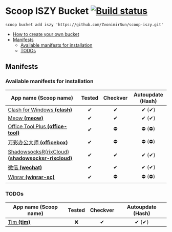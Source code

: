 # Scoop ISZY Bucket [![Build status](https://ci.appveyor.com/api/projects/status/3ays0dwt7k4oc6ko?svg=true)](https://ci.appveyor.com/project/ZvonimirSun/scoop-iszy)

`scoop bucket add iszy 'https://github.com/ZvonimirSun/scoop-iszy.git'`

-   [How to create your own bucket](https://github.com/Ash258/GenericBucket)
-   [Manifests](#manifests)
    -   [Available manifests for installation](#available-manifests-for-installation)
    -   [TODOs](#todos)

## Manifests

### Available manifests for installation

| App name **(Scoop name)**                                                                 | Tested | Checkver | Autoupdate (Hash) |
| ----------------------------------------------------------------------------------------- | :----: | :------: | :---------------: |
| [Clash for Windows **(clash)**](./bucket/clash.json)                                      |   ✔    |    ✔     |       ✔ (✔)       |
| [Meow **(meow)**](./bucket/meow.json)                                                     |   ✔    |    ✔     |       ✔ (✔)       |
| [Office Tool Plus **(office-tool)**](./bucket/office-tool.json)                           |   ✔    |    ⛔    |      ⛔ (⛔)      |
| [万彩办公大师 **(officebox)**](./bucket/officebox.json)                                   |   ✔    |    ⛔    |      ⛔ (⛔)      |
| [ShadowsocksR(rixCloud) **(shadowsocksr-rixcloud)**](./bucket/shadowsocksr-rixcloud.json) |   ✔    |    ✔     |       ✔ (✔)       |
| [微信 **(wechat)**](./bucket/wechat.json)                                                 |   ✔    |    ✔     |       ✔ (✔)       |
| [Winrar **(winrar-sc)**](./bucket/winrar-sc.json)                                         |   ✔    |    ⛔    |      ⛔ (⛔)      |

### TODOs

| App name **(Scoop name)**                            | Tested | Checkver | Autoupdate (Hash) |
| ---------------------------------------------------- | :----: | :------: | :---------------: |
| [Tim **(tim)**](https://office.qq.com/download.html) |   ❌   |    ✔     |       ✔ (✔)       |
